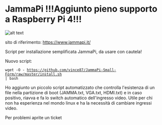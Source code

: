 # JammaPi !!!Aggiunto pieno supporto a Raspberry Pi 4!!!

![alt text](https://www.jammapi.it/wp-content/uploads/2020/03/JammaPi-Small-Form.jpg)

sito di riferimento: https://www.jammapi.it/

Script per installazione semplificata JammaPi, da usare con cautela!

Nuovo script:<p>
<code>wget -O - https://github.com/vince87/JammaPi-Small-Form/raw/master/install.sh | bash</code>
  

Ho aggiunto un piccolo script automatizzato che controlla l'esistenza di un file nella partizione di boot (JAMMA.txt, VGA.txt, HDMI.txt) e in caso positivo, riavva e fa lo switch automatico dell'ingresso video.
Utile per chi non ha esperienza nel mondo linux e ha la necessità di cambiare ingressi video.

Per problemi aprite un ticket
